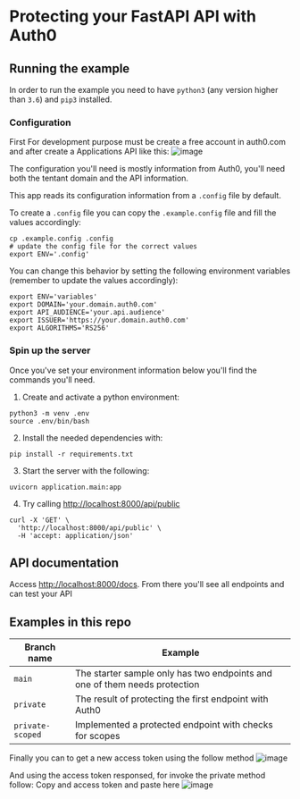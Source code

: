 # Protecting your FastAPI API with Auth0

## Running the example

In order to run the example you need to have `python3` (any version higher than `3.6`) and `pip3` installed.

### Configuration
First
For development purpose must be create a free account in auth0.com and after create a Applications API like this:
![image](https://github.com/samuelngarciar/python-auth0.com/assets/84947793/026f4b7b-d83c-42a6-8211-8ece4363af1d)


The configuration you'll need is mostly information from Auth0, you'll need both the tentant domain and the API information.

This app reads its configuration information from a `.config` file by default.

To create a `.config` file you can copy the `.example.config` file and fill the values accordingly:

```console
cp .example.config .config
# update the config file for the correct values
export ENV='.config'
```

You can change this behavior by setting the following environment variables (remember to update the values accordingly):

```console
export ENV='variables'
export DOMAIN='your.domain.auth0.com'
export API_AUDIENCE='your.api.audience'
export ISSUER='https://your.domain.auth0.com'
export ALGORITHMS='RS256'
```

### Spin up the server

Once you've set your environment information below you'll find the commands you'll need.

1. Create and activate a python environment:

```console
python3 -m venv .env
source .env/bin/bash
```

2. Install the needed dependencies with:

```console
pip install -r requirements.txt
```
3. Start the server with the following:

```console
uvicorn application.main:app
```

4. Try calling [http://localhost:8000/api/public](http://localhost:8000/api/public)

```
curl -X 'GET' \
  'http://localhost:8000/api/public' \
  -H 'accept: application/json'
```

## API documentation

Access [http://localhost:8000/docs](http://localhost:8000/docs). From there you'll see all endpoints and can test your API

## Examples in this repo

| Branch name | Example |
| ----------- | ------- |
| `main` | The starter sample only has two endpoints and one of them needs protection |
| `private` | The result of protecting the first endpoint with Auth0 |
| `private-scoped` | Implemented a protected endpoint with checks for scopes |

Finally you can to get a new access token using the follow method
![image](https://github.com/samuelngarciar/python-auth0.com/assets/84947793/c3fee256-887f-4294-87c8-449fa7a71633)

And using the access token responsed, for invoke the private method follow:
Copy and access token and paste here
![image](https://github.com/samuelngarciar/python-auth0.com/assets/84947793/fd9ea84a-36bb-4bfb-ae70-93edcb3dae54)

